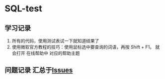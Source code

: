 # SQL-test 

## 学习记录 

1. 所有的代码，使用测试表试一下就知道结果了 
2. 使用微软官方教程的技巧：使用鼠标选中要查询的词语，再按 Shift + F1。 就会打开 在线帮助中 对应的帮助主题

## 问题记录 汇总于[Issues](https://github.com/lpd743663/SQL-test/issues) 
